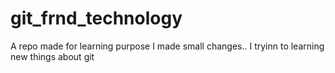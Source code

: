 # git_frnd_technology
A repo made for learning purpose
I made small changes..
I tryinn to learning new things about git